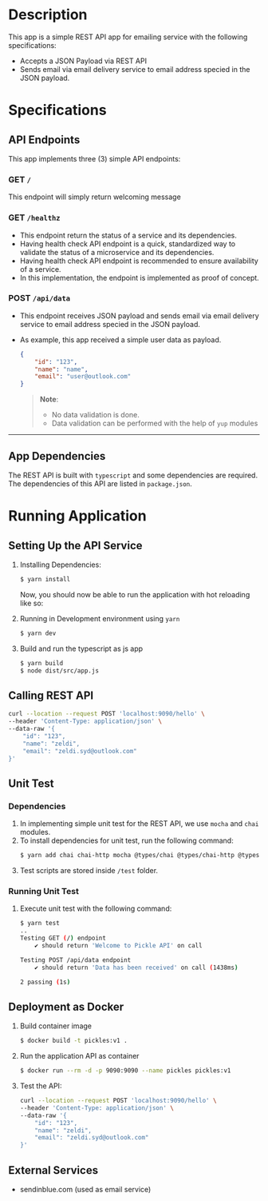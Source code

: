# Description

This app is a simple REST API app for emailing service with the following specifications:
* Accepts a JSON Payload via REST API
* Sends email via email delivery service to email address specied in the JSON payload.

# Specifications
## API Endpoints
This app implements three (3) simple API endpoints:

### GET `/` 
This endpoint will simply return welcoming message 

### GET `/healthz` 
* This endpoint return the status of a service and its dependencies.
* Having health check API endpoint is a quick, standardized way to validate the status of a microservice and its dependencies.
* Having health check API endpoint is recommended to ensure availability of a service.
* In this implementation, the endpoint is implemented as proof of concept. 

### POST `/api/data` 
* This endpoint receives JSON payload and sends email via email delivery service to email address specied in the JSON payload.
* As example, this app received a simple user data as payload.

    ```JSON
    {
        "id": "123", 
        "name": "name",
        "email": "user@outlook.com"
    }
    ```
    > __Note__: 
    > * No data validation is done. 
    > * Data validation can be performed with the help of `yup` modules 
---


## App Dependencies
The REST API is built with `typescript` and some dependencies are required.
The dependencies of this API are listed in `package.json`.
 
# Running Application
## Setting Up the API Service
1. Installing Dependencies:
    ```bash
    $ yarn install
    ```

    Now, you should now be able to run the application with hot reloading like so:

2. Running in Development environment using `yarn`
    ```bash
    $ yarn dev
    ```
3. Build and run the typescript as js app
    ```bash
    $ yarn build
    $ node dist/src/app.js
    ```

## Calling REST API

```bash
curl --location --request POST 'localhost:9090/hello' \
--header 'Content-Type: application/json' \
--data-raw '{
    "id": "123",
    "name": "zeldi",
    "email": "zeldi.syd@outlook.com"
}'
```

## Unit Test

### Dependencies

1. In implementing simple unit test for the REST API, we use `mocha` and `chai` modules.
2. To install dependencies for unit test, run the following command:
    ```bash
    $ yarn add chai chai-http mocha @types/chai @types/chai-http @types/mocha --save-dev
    ```
3. Test scripts are stored inside `/test` folder.

### Running Unit Test
1. Execute unit test with the following command:
    ```bash
    $ yarn test
    ..
    Testing GET (/) endpoint
        ✔ should return 'Welcome to Pickle API' on call

    Testing POST /api/data endpoint
        ✔ should return 'Data has been received' on call (1438ms)

    2 passing (1s)
    ``` 

## Deployment as Docker

1. Build container image
    ```bash
    $ docker build -t pickles:v1 .
    ```
2. Run the application API as container 
    ```bash
    $ docker run --rm -d -p 9090:9090 --name pickles pickles:v1
    ```
3. Test the API:
    ```bash
    curl --location --request POST 'localhost:9090/hello' \
    --header 'Content-Type: application/json' \
    --data-raw '{
        "id": "123",
        "name": "zeldi",
        "email": "zeldi.syd@outlook.com"
    }'
    ```

## External Services
- sendinblue.com (used as email service)